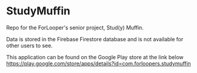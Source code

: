 # StudyMuffin
Repo for the ForLooper's senior project, Stud(y) Muffin.

Data is stored in the Firebase Firestore database and is not available for other users to see.

This application can be found on the Google Play store at the link below
https://play.google.com/store/apps/details?id=com.forloopers.studymuffin
